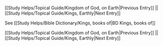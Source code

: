 [[Study Helps/Topical Guide/Kingdom of God, on Earth|Previous Entry]]  ||  [[Study Helps/Topical Guide/Kings, Earthly|Next Entry]]

 See [[Study Helps/Bible Dictionary/Kings, books of|BD Kings, books of]]

[[Study Helps/Topical Guide/Kingdom of God, on Earth|Previous Entry]]  ||  [[Study Helps/Topical Guide/Kings, Earthly|Next Entry]]